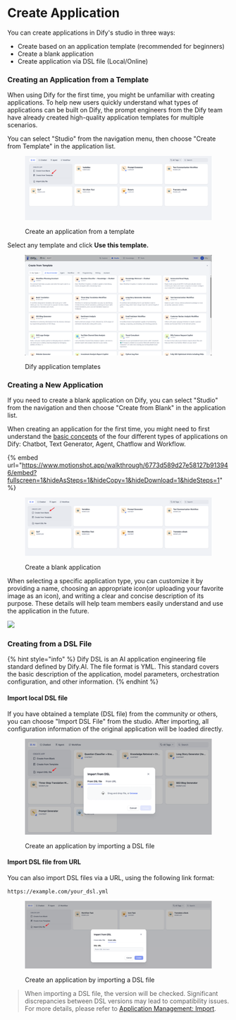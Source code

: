 # Create Application

You can create applications in Dify's studio in three ways:

* Create based on an application template (recommended for beginners)
* Create a blank application
* Create application via DSL file (Local/Online)

### Creating an Application from a Template

When using Dify for the first time, you might be unfamiliar with creating applications. To help new users quickly understand what types of applications can be built on Dify, the prompt engineers from the Dify team have already created high-quality application templates for multiple scenarios.

You can select "Studio" from the navigation menu, then choose "Create from Template" in the application list.

<figure><img src="../../.gitbook/assets/create-an-app.png" alt=""><figcaption><p>Create an application from a template</p></figcaption></figure>

Select any template and click **Use this template.**

<figure><img src="../../.gitbook/assets/image (169).png" alt=""><figcaption><p>Dify application templates</p></figcaption></figure>

### Creating a New Application

If you need to create a blank application on Dify, you can select "Studio" from the navigation and then choose "Create from Blank" in the application list.

When creating an application for the first time, you might need to first understand the [basic concepts](./#application_type) of the four different types of applications on Dify: Chatbot, Text Generator, Agent, Chatflow and Workflow.

{% embed url="https://www.motionshot.app/walkthrough/6773d589d27e58127b913946/embed?fullscreen=1&hideAsSteps=1&hideCopy=1&hideDownload=1&hideSteps=1" %}

<figure><img src="../../.gitbook/assets/create-from-blank.png" alt=""><figcaption><p>Create a blank application</p></figcaption></figure>

When selecting a specific application type, you can customize it by providing a name, choosing an appropriate icon(or uploading your favorite image as an icon), and writing a clear and concise description of its purpose. These details will help team members easily understand and use the application in the future.

![](https://assets-docs.dify.ai/2024/12/4b257b8437c22a582a603fee787ee372.png)

### Creating from a DSL File

{% hint style="info" %}
Dify DSL is an AI application engineering file standard defined by Dify.AI. The file format is YML. This standard covers the basic description of the application, model parameters, orchestration configuration, and other information.
{% endhint %}

#### Import local DSL file

If you have obtained a template (DSL file) from the community or others, you can choose "Import DSL File" from the studio. After importing, all configuration information of the original application will be loaded directly.

<figure><img src="../../.gitbook/assets/en-import-dsl-file.png" alt=""><figcaption><p>Create an application by importing a DSL file</p></figcaption></figure>

#### Import DSL file from URL

You can also import DSL files via a URL, using the following link format:

```url
https://example.com/your_dsl.yml
```

<figure><img src="../../.gitbook/assets/en-import-dsl-file-via-url.png" alt=""><figcaption><p>Create an application by importing a DSL file</p></figcaption></figure>

> When importing a DSL file, the version will be checked. Significant discrepancies between DSL versions may lead to compatibility issues. For more details, please refer to [Application Management: Import](https://docs.dify.ai/guides/management/app-management#importing-application).
